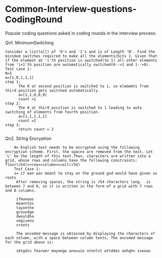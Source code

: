 # Common-Interview-questions-CodingRound
Popular coding questions asked in coding rounds in the interview process.


Qn1. MinimumSwitching

    Consider a list(a[]) of '0's and '1's and is of Length 'N'. Find the minimum switches required to make all the elements/bits 1. Given that if the element at 'i'th position is switched(to 1) all other elements from 'i+1'th position are automatically switched(0-->1 and 1-->0).
    Test case 1:
    N=5
    a=[1,0,1,1,1]
    step 1:
          The 0 at second position is switched to 1, so elememts from third position gets switched automatically. 
          a=[1,1,0,0,0]
          count =1
    step 2:
          The 0 at third position is switched to 1 leading to auto switching of elements from fourth position.
          a=[1,1,1,1,1]
          count =2
    step 3:
          return count = 2
          
          
          
          
 Qn2. String Encryption
    
        An English text needs to be encrypted using the following encryption scheme. First, the spaces are removed from the text. Let 'L' be the length of this text.Then, characters are written into a grid, whose rows and columns have the following constraints: floor(√54)<=row<=column<=ceil(√54)
        Test Case 1:
        s= if man was meant to stay on the ground god would have given us roots
         After removing spaces, the string is √54 characters long.  is between 7 and 8, so it is written in the form of a grid with 7 rows and 8 columns. 
         
         ifmanwas  
         meanttos          
         tayonthe  
         groundgo  
         dwouldha  
         vegivenu  
         sroots    
         
         The encoded message is obtained by displaying the characters of each column, with a space between column texts. The encoded message for the grid above is:
         
         imtgdvs fearwer mayoogo anouuio ntnnlvt wttddes aohghn sseoau

